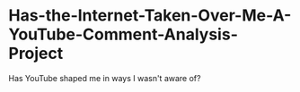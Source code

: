 # Has-the-Internet-Taken-Over-Me-A-YouTube-Comment-Analysis-Project
Has YouTube shaped me in ways I wasn't aware of?

